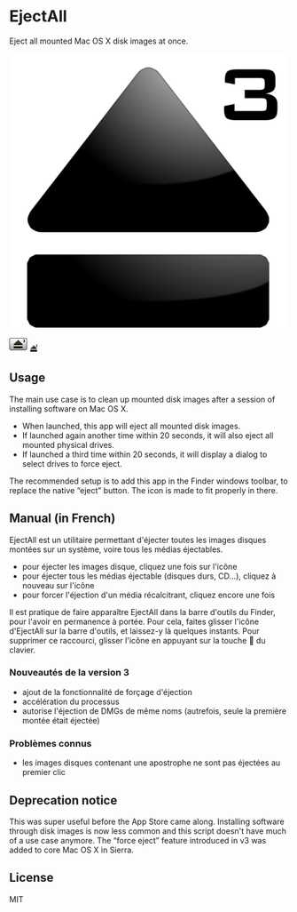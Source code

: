 # EjectAll

Eject all mounted Mac OS X disk images at once.

![Full-width icon](icon/EjectAll3%20-%20512.png)
![Finder action bar icon](icon/EjectAll3%20-%2032.png)
![Small icon](icon/EjectAll2%20-%2016.png)

## Usage

The main use case is to clean up mounted disk images after a session of installing software on Mac OS X.

- When launched, this app will eject all mounted disk images.
- If launched again another time within 20 seconds, it will also eject all mounted physical drives.
- If launched a third time within 20 seconds, it will display a dialog to select drives to force eject.

The recommended setup is to add this app in the Finder windows toolbar, to replace the native “eject” button. The icon is made to fit properly in there.

## Manual (in French)

EjectAll est un utilitaire permettant d'éjecter toutes les images disques montées sur un système, voire tous les médias éjectables.

- pour éjecter les images disque, cliquez une fois sur l'icône
- pour éjecter tous les médias éjectable (disques durs, CD…), cliquez à nouveau sur l'icône
- pour forcer l'éjection d'un média récalcitrant, cliquez encore une fois

Il est pratique de faire apparaître EjectAll dans la barre d'outils du Finder, pour l'avoir en permanence à portée.
Pour cela, faites glisser l'icône d'EjectAll sur la barre d'outils, et laissez-y là quelques instants.
Pour supprimer ce raccourci, glisser l'icône en appuyant sur la touche  du clavier.

### Nouveautés de la version 3

- ajout de la fonctionnalité de forçage d'éjection
- accélération du processus
- autorise l'éjection de DMGs de même noms (autrefois, seule la première montée était éjectée)

### Problèmes connus

- les images disques contenant une apostrophe ne sont pas éjectées au premier clic

## Deprecation notice

This was super useful before the App Store came along. Installing software through disk images is now less common and this script doesn't have much of a use case anymore. The “force eject” feature introduced in v3 was added to core Mac OS X in Sierra.

## License

MIT
